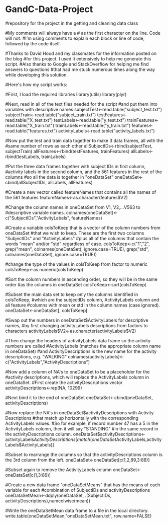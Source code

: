 # GandC-Data-Project
#repository for the project in the getting and cleaning data class

#My comments will always have a # as the first character on the line. Code will not.
#I'm using comments to explain each block or line of code, followed by the code itself.

#Thanks to David Hood and my classmates for the information posted on the blog
#for this project. I used it extensively to help me generate this script.
#Also thanks to Google and StackOverflow for helping me find answers to questions
#that had me stuck numerous times along the way while developing this solution.

#Here's how my script works:

#First, I load the required libraries
library(utils)
library(plyr)

#Next, read in all of the text files needed for the script
#and put them into variables with descriptive names
subjectTest<-read.table("subject_test.txt")
subjectTrain<-read.table("subject_train.txt")
testFeatures<-read.table("X_test.txt")
testLabels<-read.table("y_test.txt")
trainFeatures<-read.table("X_train.txt")
trainLabels<-read.table("y_train.txt")
features<-read.table("features.txt")
activityLabels<-read.table("activity_labels.txt")

#Now put the test and train data together to make 3 data frames, all with the 
#same number of rows as each other
allSubjectIDs<-rbind(subjectTest, subjectTrain)
allFeatures<-rbind(testFeatures, trainFeatures)
allLabels<-rbind(testLabels, trainLabels)

#Put the three data frames together with subject IDs in first column,
#activity labels in the second column, and the 561 features in the rest of the columns
#so all the data is together in "oneDataSet"
oneDataSet<-cbind(allSubjectIDs, allLabels, allFeatures)

#Create a new vector called featureNames that contains all the names of the 561 features
featureNames<-as.character(features$V2)

#Change the column names in oneDataSet from V1, V2,...V563 to 
#descriptive variable names.
colnames(oneDataSet)<-c("SubjectIDs","ActivityLabels", featureNames)

#Create a variable colsToKeep that is a vector of the column numbers from oneDataSet
#that we wish to keep. These are the first two columns "SubjectIDs" and "ActivityLabels"
#plus all of the columns that contain the words "mean" and/or "std" regardless of case.
colsToKeep<-c("1","2", grep("mean", colnames(oneDataSet), ignore.case=TRUE), grep("std", colnames(oneDataSet), ignore.case=TRUE))

#change the type of the values in colsToKeep from factor to numeric
colsToKeep<-as.numeric(colsToKeep)

#Sort the column numbers in ascending order, so they will be in the same order
#as the columns in oneDataSet
colsToKeep<-sort(colsToKeep)

#Subset the main data set to keep only the columns identified in colsToKeep,
#which are the subjectIDs column, ActivityLabels column and all feature
#columns with mean or std in the column names (case ignored).
oneDataSet<-oneDataSet[, colsToKeep]

#Swap out the numbers in oneDataSet$ActivityLabels for descriptive names,
#by first changing activityLabels descriptions from factors to characters
activityLabels$V2<-as.character(activityLabels$V2)

#Then change the headers of activityLabels data frame so the activity numbers are called
#ActivityLabels (matches the appropriate column name in oneDataSet)
#and ActivityDescriptions is the new name for the activity descriptions, e.g. "WALKING"
colnames(activityLabels)<-c("ActivityLabels","ActivityDescriptions")

#Now add a column of NA's to oneDataSet to be a placeholder for the 
#activity descriptions, which will replace the ActivityLabels column in oneDataSet.
#First create the activityDescriptions vector
activityDescriptions<-rep(NA, 10299)

#Next bind it to the end of oneDataSet
oneDataSet<-cbind(oneDataSet, activityDescriptions)

#Now replace the NA's in oneDataSet$activityDescriptions with Activity Descriptions
#that match up horizontally with the corresponding ActivityLabels values.
#So for example, if record number 47 has a 5 in the ActivityLabels column, then it will say "STANDING"
#in the same record in the activityDescriptions column.
oneDataSet$activityDescriptions<-activityLabels$ActivityDescriptions[match(oneDataSet$ActivityLabels,activityLabels$ActivityLabels)]

#Subset to rearrange the columns so that the activityDescriptions column is the 3rd column from the left.
oneDataSet<-oneDataSet[c(1,2,89,3:88)]

#Subset again to remove the ActivityLabels column
oneDataSet<-oneDataSet[c(1,3:89)]

#Create a new data frame "oneDataSetMeans" that has the means of each variable for each
#combination of SubjectIDs and activityDescriptions
oneDataSetMean<-ddply(oneDataSet, .(SubjectIDs, activityDescriptions),numcolwise(mean))

#Write the oneDataSetMean data frame to a file in the local directory.
write.table(oneDataSetMean,"oneDataSetMean.txt", row.name=FALSE)
